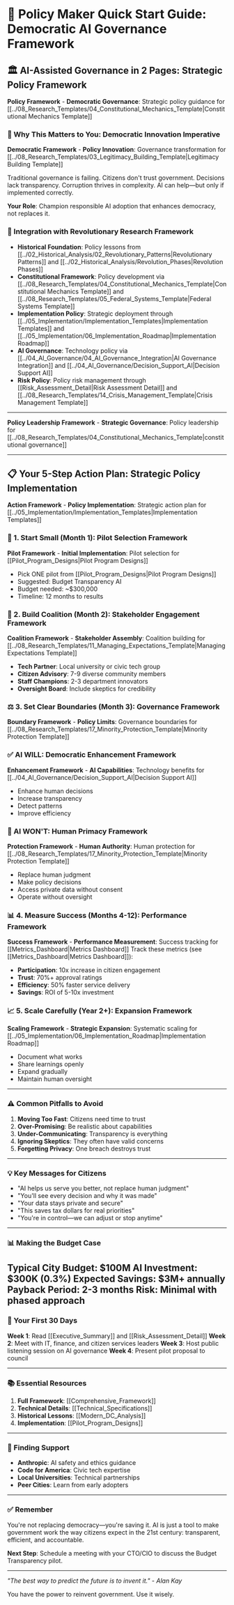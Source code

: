 # 📜 Policy Maker Quick Start Guide: Democratic AI Governance Framework

## 🏛️ AI-Assisted Governance in 2 Pages: Strategic Policy Framework

**Policy Framework** - **Democratic Governance**: Strategic policy guidance for [[../08_Research_Templates/04_Constitutional_Mechanics_Template|Constitutional Mechanics Template]]

### 🎯 Why This Matters to You: Democratic Innovation Imperative

**Democratic Framework** - **Policy Innovation**: Governance transformation for [[../08_Research_Templates/03_Legitimacy_Building_Template|Legitimacy Building Template]]

Traditional governance is failing. Citizens don't trust government. Decisions lack transparency. Corruption thrives in complexity. AI can help—but only if implemented correctly.

**Your Role**: Champion responsible AI adoption that enhances democracy, not replaces it.

### 🔗 Integration with Revolutionary Research Framework
- **Historical Foundation**: Policy lessons from [[../02_Historical_Analysis/02_Revolutionary_Patterns|Revolutionary Patterns]] and [[../02_Historical_Analysis/Revolution_Phases|Revolution Phases]]
- **Constitutional Framework**: Policy development via [[../08_Research_Templates/04_Constitutional_Mechanics_Template|Constitutional Mechanics Template]] and [[../08_Research_Templates/05_Federal_Systems_Template|Federal Systems Template]]
- **Implementation Policy**: Strategic deployment through [[../05_Implementation/Implementation_Templates|Implementation Templates]] and [[../05_Implementation/06_Implementation_Roadmap|Implementation Roadmap]]
- **AI Governance**: Technology policy via [[../04_AI_Governance/04_AI_Governance_Integration|AI Governance Integration]] and [[../04_AI_Governance/Decision_Support_AI|Decision Support AI]]
- **Risk Policy**: Policy risk management through [[Risk_Assessment_Detail|Risk Assessment Detail]] and [[../08_Research_Templates/14_Crisis_Management_Template|Crisis Management Template]]

---

**Policy Leadership Framework** - **Strategic Governance**: Policy leadership for [[../08_Research_Templates/04_Constitutional_Mechanics_Template|constitutional governance]]

---

## 📋 Your 5-Step Action Plan: Strategic Policy Implementation

**Action Framework** - **Policy Implementation**: Strategic action plan for [[../05_Implementation/Implementation_Templates|Implementation Templates]]

### 🚀 1. Start Small (Month 1): Pilot Selection Framework
**Pilot Framework** - **Initial Implementation**: Pilot selection for [[Pilot_Program_Designs|Pilot Program Designs]]
- Pick ONE pilot from [[Pilot_Program_Designs|Pilot Program Designs]]
- Suggested: Budget Transparency AI
- Budget needed: ~$300,000
- Timeline: 12 months to results

### 🤝 2. Build Coalition (Month 2): Stakeholder Engagement Framework
**Coalition Framework** - **Stakeholder Assembly**: Coalition building for [[../08_Research_Templates/11_Managing_Expectations_Template|Managing Expectations Template]]
- **Tech Partner**: Local university or civic tech group
- **Citizen Advisory**: 7-9 diverse community members
- **Staff Champions**: 2-3 department innovators
- **Oversight Board**: Include skeptics for credibility

### ⚖️ 3. Set Clear Boundaries (Month 3): Governance Framework
**Boundary Framework** - **Policy Limits**: Governance boundaries for [[../08_Research_Templates/17_Minority_Protection_Template|Minority Protection Template]]

### ✅ AI WILL: Democratic Enhancement Framework
**Enhancement Framework** - **AI Capabilities**: Technology benefits for [[../04_AI_Governance/Decision_Support_AI|Decision Support AI]]
- Enhance human decisions
- Increase transparency
- Detect patterns
- Improve efficiency

### 🚫 AI WON'T: Human Primacy Framework
**Protection Framework** - **Human Authority**: Human protection for [[../08_Research_Templates/17_Minority_Protection_Template|Minority Protection Template]]
- Replace human judgment
- Make policy decisions
- Access private data without consent
- Operate without oversight
### 📊 4. Measure Success (Months 4-12): Performance Framework
**Success Framework** - **Performance Measurement**: Success tracking for [[Metrics_Dashboard|Metrics Dashboard]]
Track these metrics (see [[Metrics_Dashboard|Metrics Dashboard]]):
- **Participation**: 10x increase in citizen engagement
- **Trust**: 70%+ approval ratings
- **Efficiency**: 50% faster service delivery
- **Savings**: ROI of 5-10x investment

### 📈 5. Scale Carefully (Year 2+): Expansion Framework
**Scaling Framework** - **Strategic Expansion**: Systematic scaling for [[../05_Implementation/06_Implementation_Roadmap|Implementation Roadmap]]
- Document what works
- Share learnings openly
- Expand gradually
- Maintain human oversight

---

### ⚠️ Common Pitfalls to Avoid

1. **Moving Too Fast**: Citizens need time to trust
2. **Over-Promising**: Be realistic about capabilities
3. **Under-Communicating**: Transparency is everything
4. **Ignoring Skeptics**: They often have valid concerns
5. **Forgetting Privacy**: One breach destroys trust

---

### 💡 Key Messages for Citizens

- "AI helps us serve you better, not replace human judgment"
- "You'll see every decision and why it was made"
- "Your data stays private and secure"
- "This saves tax dollars for real priorities"
- "You're in control—we can adjust or stop anytime"

---

### 📊 Making the Budget Case

**Typical City Budget**: $100M
**AI Investment**: $300K (0.3%)
**Expected Savings**: $3M+ annually
**Payback Period**: 2-3 months
**Risk**: Minimal with phased approach
---

### 🚀 Your First 30 Days

**Week 1**: Read [[Executive_Summary]] and [[Risk_Assessment_Detail]]
**Week 2**: Meet with IT, finance, and citizen services leaders
**Week 3**: Host public listening session on AI governance
**Week 4**: Present pilot proposal to council

---

### 📚 Essential Resources

1. **Full Framework**: [[Comprehensive_Framework]]
2. **Technical Details**: [[Technical_Specifications]]
3. **Historical Lessons**: [[Modern_DC_Analysis]]
4. **Implementation**: [[Pilot_Program_Designs]]

---

### 🤝 Finding Support

- **Anthropic**: AI safety and ethics guidance
- **Code for America**: Civic tech expertise
- **Local Universities**: Technical partnerships
- **Peer Cities**: Learn from early adopters

---

### ✅ Remember

You're not replacing democracy—you're saving it. AI is just a tool to make government work the way citizens expect in the 21st century: transparent, efficient, and accountable.

**Next Step**: Schedule a meeting with your CTO/CIO to discuss the Budget Transparency pilot.

---

*"The best way to predict the future is to invent it." - Alan Kay*

You have the power to reinvent government. Use it wisely.